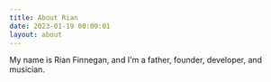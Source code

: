 ```yaml
---
title: About Rian
date: 2023-01-19 00:00:01
layout: about
---
```


My name is Rian Finnegan, and I'm a father, founder, developer, and musician. 
